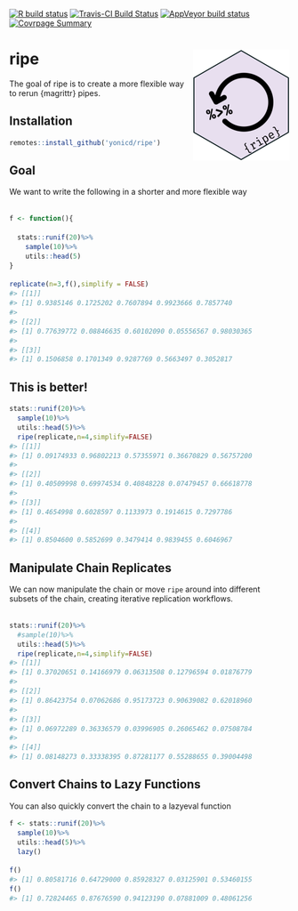 
<!-- README.md is generated from README.Rmd. Please edit that file -->

<!-- badges: start -->

[![R build
status](https://github.com/yonicd/ripe/workflows/R-CMD-check/badge.svg)](https://github.com/yonicd/ripe/actions?workflow=R-CMD-check)
[![Travis-CI Build
Status](https://travis-ci.org/yonicd/ripe.svg?branch=master)](https://travis-ci.org/yonicd/ripe)
[![AppVeyor build
status](https://ci.appveyor.com/api/projects/status/github/yonicd/ripe?branch=master&svg=true)](https://ci.appveyor.com/project/yonicd/ripe)
[![Covrpage
Summary](https://img.shields.io/badge/covrpage-Last_Build_2019_11_20-brightgreen.svg)](http://tinyurl.com/vzcsnsa)
<!-- badges: end -->

# ripe <img src="https://github.com/yonicd/ripe/raw/master/input/logo.png" align="right" />

The goal of ripe is to create a more flexible way to rerun {magrittr}
pipes.

## Installation

``` r
remotes::install_github('yonicd/ripe')
```

## Goal

We want to write the following in a shorter and more flexible way

``` r

f <- function(){
  
  stats::runif(20)%>%
    sample(10)%>%
    utils::head(5)
}

replicate(n=3,f(),simplify = FALSE)
#> [[1]]
#> [1] 0.9385146 0.1725202 0.7607894 0.9923666 0.7857740
#> 
#> [[2]]
#> [1] 0.77639772 0.08846635 0.60102090 0.05556567 0.98030365
#> 
#> [[3]]
#> [1] 0.1506858 0.1701349 0.9287769 0.5663497 0.3052817
```

## This is better\!

``` r
stats::runif(20)%>%
  sample(10)%>%
  utils::head(5)%>%
  ripe(replicate,n=4,simplify=FALSE)
#> [[1]]
#> [1] 0.09174933 0.96802213 0.57355971 0.36670829 0.56757200
#> 
#> [[2]]
#> [1] 0.40509998 0.69974534 0.40848228 0.07479457 0.66618778
#> 
#> [[3]]
#> [1] 0.4654998 0.6028597 0.1133973 0.1914615 0.7297786
#> 
#> [[4]]
#> [1] 0.8504600 0.5852699 0.3479414 0.9839455 0.6046967
```

## Manipulate Chain Replicates

We can now manipulate the chain or move `ripe` around into different
subsets of the chain, creating iterative replication workflows.

``` r

stats::runif(20)%>%
  #sample(10)%>%
  utils::head(5)%>%
  ripe(replicate,n=4,simplify=FALSE)
#> [[1]]
#> [1] 0.37020651 0.14166979 0.06313508 0.12796594 0.01876779
#> 
#> [[2]]
#> [1] 0.86423754 0.07062686 0.95173723 0.90639082 0.62018960
#> 
#> [[3]]
#> [1] 0.06972289 0.36336579 0.03996905 0.26065462 0.07508784
#> 
#> [[4]]
#> [1] 0.08148273 0.33338395 0.87281177 0.55288655 0.39004498
```

## Convert Chains to Lazy Functions

You can also quickly convert the chain to a lazyeval function

``` r
f <- stats::runif(20)%>%
  sample(10)%>%
  utils::head(5)%>%
  lazy()

f()
#> [1] 0.80581716 0.64729000 0.85928327 0.03125901 0.53460155
f()
#> [1] 0.72824465 0.87676590 0.94123190 0.07881009 0.48061256
```
